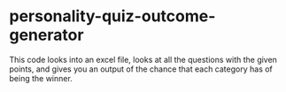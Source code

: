 # personality-quiz-outcome-generator
This code looks into an excel file, looks at all the questions with the given points, and gives you an output of the chance that each category has of being the winner.
